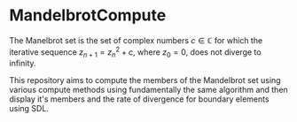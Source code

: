 # MandelbrotCompute

The Manelbrot set is the set of complex numbers $c \in \mathbb{C}$ for which the iterative sequence $z_{n+1} = z_n^2 + c$, where $z_0 = 0$, does not diverge to infinity.

This repository aims to compute the members of the Mandelbrot set using various compute methods using fundamentally the same algorithm and then display it's members and the rate of divergence for boundary elements using SDL.
